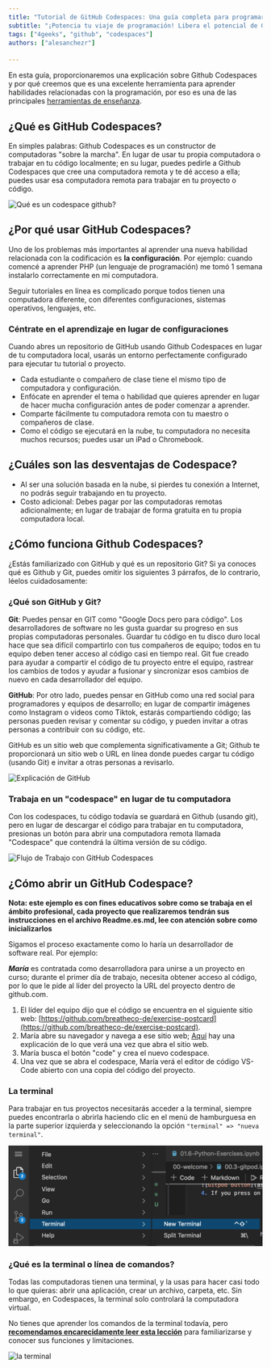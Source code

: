 ```yaml
---
title: "Tutorial de GitHub Codespaces: Una guía completa para programar en la nube"
subtitle: "¡Potencia tu viaje de programación! Libera el potencial de GitHub Codespaces para un aprendizaje sin esfuerzo y un desarrollo optimizado."
tags: ["4geeks", "github", "codespaces"]
authors: ["alesanchezr"]

---
```


En esta guía, proporcionaremos una explicación sobre Github Codespaces y por qué creemos que es una excelente herramienta para aprender habilidades relacionadas con la programación, por eso es una de las principales [herramientas de enseñanza](4geeks.com/es/docs/knowledge-base-4geeks/herramientas-de-ensenaza-4geeks).

## ¿Qué es GitHub Codespaces?

En simples palabras: Github Codespaces es un constructor de computadoras "sobre la marcha". En lugar de usar tu propia computadora o trabajar en tu código localmente; en su lugar, puedes pedirle a Github Codespaces que cree una computadora remota y te dé acceso a ella; puedes usar esa computadora remota para trabajar en tu proyecto o código.

![Qué es un codespace github?](https://github.com/breatheco-de/knowledge-base/blob/main/images/github-codespaces-explanation.png?raw=true)

## ¿Por qué usar GitHub Codespaces?

Uno de los problemas más importantes al aprender una nueva habilidad relacionada con la codificación es **la configuración**. Por ejemplo: cuando comencé a aprender PHP (un lenguaje de programación) me tomó 1 semana instalarlo correctamente en mi computadora.

Seguir tutoriales en línea es complicado porque todos tienen una computadora diferente, con diferentes configuraciones, sistemas operativos, lenguajes, etc.

### Céntrate en el aprendizaje en lugar de configuraciones

Cuando abres un repositorio de GitHub usando Github Codespaces en lugar de tu computadora local, usarás un entorno perfectamente configurado para ejecutar tu tutorial o proyecto.

* Cada estudiante o compañero de clase tiene el mismo tipo de computadora y configuración.
* Enfócate en aprender el tema o habilidad que quieres aprender en lugar de hacer mucha configuración antes de poder comenzar a aprender.
* Comparte fácilmente tu computadora remota con tu maestro o compañeros de clase.
* Como el código se ejecutará en la nube, tu computadora no necesita muchos recursos; puedes usar un iPad o Chromebook.

## ¿Cuáles son las desventajas de Codespace?

* Al ser una solución basada en la nube, si pierdes tu conexión a Internet, no podrás seguir trabajando en tu proyecto.
* Costo adicional: Debes pagar por las computadoras remotas adicionalmente; en lugar de trabajar de forma gratuita en tu propia computadora local.

## ¿Cómo funciona Github Codespaces?

¿Estás familiarizado con GitHub y qué es un repositorio Git? Si ya conoces qué es Github y Git, puedes omitir los siguientes 3 párrafos, de lo contrario, léelos cuidadosamente:

### ¿Qué son GitHub y Git?

**Git**: Puedes pensar en GIT como "Google Docs pero para código". Los desarrolladores de software no les gusta guardar su progreso en sus propias computadoras personales. Guardar tu código en tu disco duro local hace que sea difícil compartirlo con tus compañeros de equipo; todos en tu equipo deben tener acceso al código casi en tiempo real. Git fue creado para ayudar a compartir el código de tu proyecto entre el equipo, rastrear los cambios de todos y ayudar a fusionar y sincronizar esos cambios de nuevo en cada desarrollador del equipo.

**GitHub**: Por otro lado, puedes pensar en GitHub como una red social para programadores y equipos de desarrollo; en lugar de compartir imágenes como Instagram o videos como Tiktok, estarás compartiendo código; las personas pueden revisar y comentar su código, y pueden invitar a otras personas a contribuir con su código, etc.

GitHub es un sitio web que complementa significativamente a Git; Github te proporcionará un sitio web o URL en línea donde puedes cargar tu código (usando Git) e invitar a otras personas a revisarlo.

![Explicación de GitHub](https://github.com/breatheco-de/knowledge-base/blob/main/images/github-exaplantion.png?raw=true)

### Trabaja en un "codespace" en lugar de tu computadora

Con los codespaces, tu código todavía se guardará en Github (usando git), pero en lugar de descargar el código para trabajar en tu computadora, presionas un botón para abrir una computadora remota llamada "Codespace" que contendrá la última versión de su código.

![Flujo de Trabajo con GitHub Codespaces](https://github.com/breatheco-de/knowledge-base/blob/main/images/codespaces.png?raw=true)

## ¿Cómo abrir un GitHub Codespace?

**Nota: este ejemplo es con fines educativos sobre como se trabaja en el ámbito profesional, cada proyecto que realizaremos tendrán sus instrucciones en el archivo Readme.es.md, lee con atención sobre como inicializarlos**

Sigamos el proceso exactamente como lo haría un desarrollador de software real. Por ejemplo:

**_María_** es contratada como desarrolladora para unirse a un proyecto en curso; durante el primer día de trabajo, necesita obtener acceso al código, por lo que le pide al líder del proyecto la URL del proyecto dentro de github.com.

1. El líder del equipo dijo que el código se encuentra en el siguiente sitio web: [https://github.com/breatheco-de/exercise-postcard](https://github.com/breatheco-de/exercise-postcard).
2. María abre su navegador y navega a ese sitio web; [Aquí](https://github.com/breatheco-de/knowledge-base/blob/main/images/breatheco-de-exercise-postcard-The-ideal-first-project-for-anyone-interested-in-practicing-HTML-CSS-with-a-real-life-example-.png?raw=true) hay una explicación de lo que verá una vez que abra el sitio web.
3. María busca el botón "code" y crea el nuevo codespace.
4. Una vez que se abra el codespace, María verá el editor de código VS-Code abierto con una copia del código del proyecto.

### La terminal

Para trabajar en tus proyectos necesitarás acceder a la terminal, siempre puedes encontrarla o abrirla haciendo clic en el menú de hamburguesa en la parte superior izquierda y seleccionando la opción `"terminal" => "nueva terminal"`.

![abrir terminal en github codespace](https://github.com/breatheco-de/content/blob/master/src/assets/images/terminal.png?raw=true)

### ¿Qué es la terminal o línea de comandos?

Todas las computadoras tienen una terminal, y la usas para hacer casi todo lo que quieras: abrir una aplicación, crear un archivo, carpeta, etc. Sin embargo, en Codespaces, la terminal solo controlará la computadora virtual.

No tienes que aprender los comandos de la terminal todavía, pero **[recomendamos encarecidamente leer esta lección](https://4geeks.com/es/lesson/the-command-line-the-terminal-es)** para familiarizarse y conocer sus funciones y limitaciones.

![la terminal](https://github.com/breatheco-de/knowledge-base/blob/main/images/e7094b073128ec4ae46e3fd9568cbb7c85d860ef7bd28375fdd5a06041d22e2c.png?raw=true)
